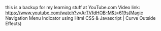 this is a backup for my learning stuff at YouTube.com
Video link: https://www.youtube.com/watch?v=ArTVfdHOB-M&t=619s(Magic Navigation Menu Indicator using Html CSS & Javascript | Curve Outside Effects)